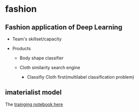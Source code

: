 # fashion

## Fashion application of Deep Learning


* Team's skillset/capacity

* Products

    * Body shape classifier
    
    * Cloth similarity search engine
        * Classifiy Cloth first(multilabel classification problem)
        
## imaterialist model

The [trainging notebook here](classification_multilabel_train.ipynb)
